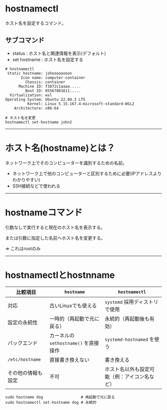 # hostnamectl

ホスト名を設定するコマンド。

## サブコマンド

- status : ホスト名と関連情報を表示(デフォルト)
- set hostname : ホスト名を設定する

```
# hostnamectl
 Static hostname: johoooooooon
       Icon name: computer-container
         Chassis: container
      Machine ID: f3872c1aaaa.....
         Boot ID: 05567881611.....
  Virtualization: wsl
Operating System: Ubuntu 22.04.3 LTS
          Kernel: Linux 5.15.167.4-microsoft-standard-WSL2
    Architecture: x86-64
```

```
# ホスト名を変更
hostnamectl set-hostname john2
```

---

# ホスト名(hostname)とは？

ネットワーク上でそのコンピューターを識別するための名前。

- ネットワーク上で他のコンピューターと区別するために必要(IPアドレスよりわかりやすい)
- SSH接続などで使われる

---

# hostnameコマンド

引数なしで実行すると現在のホスト名を表示する。

または引数に指定した名前へホスト名を変更する。

=> これはrootのみ

---

# hostnamectlとhostnname

| 比較項目            | `hostname`                            | `hostnamectl`                                 |
|---------------------|---------------------------------------|-----------------------------------------------|
| 対応                | 古いLinuxでも使える                   | `systemd` 採用ディストリで使用                |
| 設定の永続性        | 一時的（再起動で元に戻る）            | 永続的（再起動後も有効）                      |
| バックエンド        | カーネルの `sethostname()` を直接操作 | `systemd-hostnamed` を使う                    |
| `/etc/hostname`     | 直接書き換えない                      | 書き換える                                    |
| その他の情報も設定  | 不可                                  | ホスト名以外も設定可能（例：アイコン名など）  |

```
sudo hostname dog                 # 再起動で元に戻る
sudo hostnamectl set-hostname dog # 永続的
```

